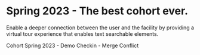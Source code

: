 # Spring 2023 - The best cohort ever.

Enable a deeper connection between the user and the facility by providing a virtual tour experience that enables text searchable elements.

Cohort Spring 2023 - Demo Checkin - Merge Conflict
